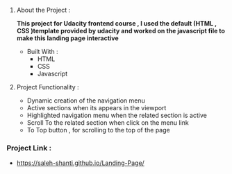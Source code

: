 1. About the Project : 

   **This project for Udacity frontend course , I used the default (HTML , CSS )template provided by udacity and worked on the javascript file to make this landing page interactive**

   - Built With :
        * HTML
        * CSS
        * Javascript
       

1. Project Functionality :
   - Dynamic creation of the navigation menu
   - Active sections when its appears in the viewport
   - Highlighted navigation menu when the related section is active
   - Scroll To the related section when click on the menu link
   - To Top button , for scrolling to the top of the page

### Project Link :

- https://saleh-shanti.github.io/Landing-Page/ 
